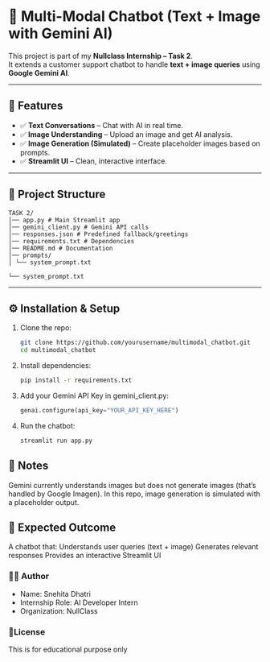 # 🤖 Multi-Modal Chatbot (Text + Image with Gemini AI)

This project is part of my **Nullclass Internship – Task 2**.  
It extends a customer support chatbot to handle **text + image queries** using **Google Gemini AI**.  

---

## 🚀 Features
- ✅ **Text Conversations** – Chat with AI in real time.  
- ✅ **Image Understanding** – Upload an image and get AI analysis.  
- ✅ **Image Generation (Simulated)** – Create placeholder images based on prompts.  
- ✅ **Streamlit UI** – Clean, interactive interface.  

---

## 📂 Project Structure
```
TASK 2/
│── app.py # Main Streamlit app
│── gemini_client.py # Gemini API calls
│── responses.json # Predefined fallback/greetings
│── requirements.txt # Dependencies
│── README.md # Documentation
│── prompts/
│ └── system_prompt.txt

└── system_prompt.txt
```
---

## ⚙️ Installation & Setup
1. Clone the repo:
   ```bash
   git clone https://github.com/yourusername/multimodal_chatbot.git
   cd multimodal_chatbot
   ```

2. Install dependencies:
   ```bash
   pip install -r requirements.txt
   ```

3. Add your Gemini API Key in gemini_client.py:
   ```python
   genai.configure(api_key="YOUR_API_KEY_HERE")
   ```

4. Run the chatbot:
   ```bash
   streamlit run app.py
   ```

## 📝 Notes
Gemini currently understands images but does not generate images (that’s handled by Google Imagen).
In this repo, image generation is simulated with a placeholder output.

## 📌 Expected Outcome
A chatbot that:
Understands user queries (text + image)
Generates relevant responses
Provides an interactive Streamlit UI

### 🧑‍💻 Author
* Name: Snehita Dhatri
* Internship Role: AI Developer Intern
* Organization: NullClass


### 📜License
This is for educational purpose only
